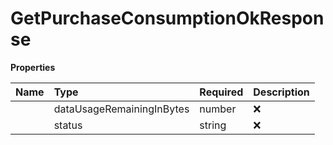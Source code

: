 # GetPurchaseConsumptionOkResponse



**Properties**

| Name | Type | Required | Description |
| :-------- | :----------| :----------| :----------|
    | dataUsageRemainingInBytes | number | ❌ | Remaining balance of the package in byte.  For **limited packages**, this field indicates the remaining data in bytes.  For **unlimited packages**, it will return **-1** as an identifier.  |
    | status | string | ❌ | Status of the connectivity, possible values are 'ACTIVE' or 'NOT_ACTIVE' |


